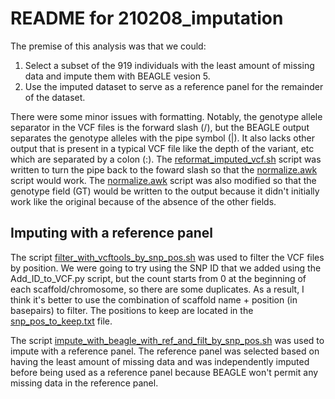 # README for 210208_imputation
The premise of this analysis was that we could:
1. Select a subset of the 919 individuals with the least amount of missing data and impute them with BEAGLE vesion 5.
2. Use the imputed dataset to serve as a reference panel for the remainder of the dataset.

There were some minor issues with formatting. Notably, the genotype allele separator in the VCF files is the forward slash (/), but the BEAGLE output separates the genotype alleles with the pipe symbol (|). It also lacks other output that is present in a typical VCF file like the depth of the variant, etc which are separated by a colon (:).  The [reformat_imputed_vcf.sh](reformat_imputed_vcf.sh) script was written to turn the pipe back to the foward slash so that the [normalize.awk](normalize.awk) script would work. The [normalize.awk](normalize.awk) script was also modified so that the genotype field (GT) would be written to the output because it didn't initially work like the original because of the absence of the other fields.

## Imputing with a reference panel
The script [filter_with_vcftools_by_snp_pos.sh](filter_with_vcftools_by_snp_pos.sh) was used to filter the VCF files by position. We were going to try using the SNP ID that we added using the Add_ID_to_VCF.py script, but the count starts from 0 at the beginning of each scaffold/chromosome, so there are some duplicates. As a result, I think it's better to use the combination of scaffold name + position (in basepairs) to filter. The positions to keep are located in the [snp_pos_to_keep.txt](snp_pos_to_keep.txt) file.

The script [impute_with_beagle_with_ref_and_filt_by_snp_pos.sh](impute_with_beagle_with_ref_and_filt_by_snp_pos.sh) was used to impute with a reference panel. The reference panel was selected based on having the least amount of missing data and was independently imputed before being used as a reference panel because BEAGLE won't permit any missing data in the reference panel.
